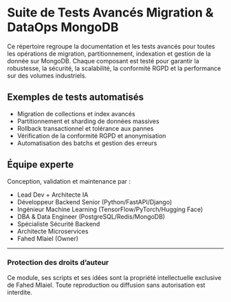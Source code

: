 # Suite de Tests Avancés Migration & DataOps MongoDB

Ce répertoire regroupe la documentation et les tests avancés pour toutes les opérations de migration, partitionnement, indexation et gestion de la donnée sur MongoDB. Chaque composant est testé pour garantir la robustesse, la sécurité, la scalabilité, la conformité RGPD et la performance sur des volumes industriels.

## Exemples de tests automatisés
- Migration de collections et index avancés
- Partitionnement et sharding de données massives
- Rollback transactionnel et tolérance aux pannes
- Vérification de la conformité RGPD et anonymisation
- Automatisation des batchs et gestion des erreurs

## Équipe experte
Conception, validation et maintenance par :
- Lead Dev + Architecte IA
- Développeur Backend Senior (Python/FastAPI/Django)
- Ingénieur Machine Learning (TensorFlow/PyTorch/Hugging Face)
- DBA & Data Engineer (PostgreSQL/Redis/MongoDB)
- Spécialiste Sécurité Backend
- Architecte Microservices
- Fahed Mlaiel (Owner)

---
### Protection des droits d’auteur
Ce module, ses scripts et ses idées sont la propriété intellectuelle exclusive de Fahed Mlaiel. Toute reproduction ou diffusion sans autorisation est interdite.